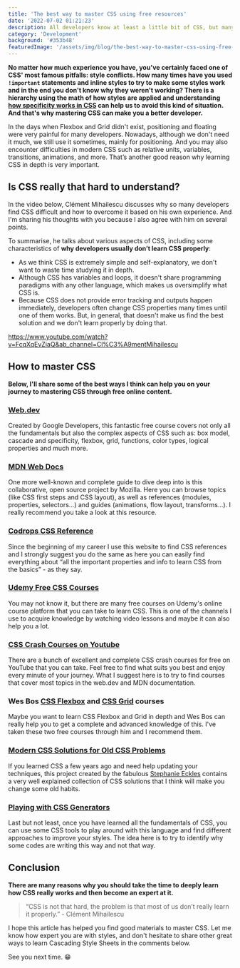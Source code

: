 ```yaml
---
title: 'The best way to master CSS using free resources'
date: '2022-07-02 01:21:23'
description: All developers know at least a little bit of CSS, but many of them spend so much time creating styles that they don't really understand how it works. Gaining knowledge of what the logic behind CSS is will help you understand things like box model, positioning and specificity, for example.
category: 'Development'
background: '#353b48'
featuredImage: '/assets/img/blog/the-best-way-to-master-css-using-free-resources.jpg'
---
```


**No matter how much experience you have, you've certainly faced one of CSS' most famous pitfalls: style conflicts. How many times have you used `!important` statements and inline styles to try to make some styles work and in the end you don't know why they weren't working? There is a hierarchy using the math of how styles are applied and understanding [how specificity works in CSS](https://developer.mozilla.org/en-US/docs/Web/CSS/Specificity) can help us to avoid this kind of situation. And that's why mastering CSS can make you a better developer.**

In the days when Flexbox and Grid didn't exist, positioning and floating were very painful for many developers. Nowadays, although we don't need it much, we still use it sometimes, mainly for positioning. And you may also encounter difficulties in modern CSS such as relative units, variables, transitions, animations, and more. That’s another good reason why learning CSS in depth is very important.

## Is CSS really that hard to understand?

In the video below, Clément Mihailescu discusses why so many developers find CSS difficult and how to overcome it based on his own experience. And I'm sharing his thoughts with you because I also agree with him on several points.

To summarise, he talks about various aspects of CSS, including some characteristics of **why developers usually don’t learn CSS properly**:

- As we think CSS is extremely simple and self-explanatory, we don't want to waste time studying it in depth.
- Although CSS has variables and loops, it doesn't share programming paradigms with any other language, which makes us oversimplify what CSS is.
- Because CSS does not provide error tracking and outputs happen immediately, developers often change CSS properties many times until one of them works. But, in general, that doesn't make us find the best solution and we don't learn properly by doing that.

https://www.youtube.com/watch?v=FcqXqEvZiaQ&ab_channel=Cl%C3%A9mentMihailescu

## How to master CSS

**Below, I'll share some of the best ways I think can help you on your journey to mastering CSS through free online content.**

### [Web.dev](https://web.dev/learn/css/)

Created by Google Developers, this fantastic free course covers not only all the fundamentals but also the complex aspects of CSS such as: box model, cascade and specificity, flexbox, grid, functions, color types, logical properties and much more.

### [MDN Web Docs](https://developer.mozilla.org/en-US/docs/Web/CSS)

One more well-known and complete guide to dive deep into is this collaborative, open source project by Mozilla. Here you can browse topics (like CSS first steps and CSS layout), as well as references (modules, properties, selectors…) and guides (animations, flow layout, transforms…). I really recommend you take a look at this resource.

### [Codrops CSS Reference](https://tympanus.net/codrops/css_reference/)

Since the beginning of my career I use this website to find CSS references and I strongly suggest you do the same as here you can easily find everything about “all the important properties and info to learn CSS from the basics” - as they say.

### [Udemy Free CSS Courses](https://www.udemy.com/courses/search/?price=price-free&q=css&sort=relevance&src=ukw)

You may not know it, but there are many free courses on Udemy's online course platform that you can take to learn CSS. This is one of the channels I use to acquire knowledge by watching video lessons and maybe it can also help you a lot.

### [CSS Crash Courses on Youtube](https://www.youtube.com/results?search_query=css+crash+course)

There are a bunch of excellent and complete CSS crash courses for free on YouTube that you can take. Feel free to find what suits you best and enjoy every minute of your journey. What I suggest here is to try to find courses that cover most topics in the web.dev and MDN documentation.

### Wes Bos [CSS Flexbox](https://cssgrid.io/) and [CSS Grid](https://flexbox.io/) courses

Maybe you want to learn CSS Flexbox and Grid in depth and Wes Bos can really help you to get a complete and advanced knowledge of this. I've taken these two free courses through him and I recommend them.

### [Modern CSS Solutions for Old CSS Problems](https://moderncss.dev/)

If you learned CSS a few years ago and need help updating your techniques, this project created by the fabulous [Stephanie Eckles](https://thinkdobecreate.com/) contains a very well explained collection of CSS solutions that I think will make you change some old habits.

### [Playing with CSS Generators](https://www.smashingmagazine.com/2021/03/css-generators/)

Last but not least, once you have learned all the fundamentals of CSS, you can use some CSS tools to play around with this language and find different approaches to improve your styles. The idea here is to try to identify why some codes are writing this way and not that way.

## Conclusion

**There are many reasons why you should take the time to deeply learn how CSS really works and then become an expert at it.**

> “CSS is not that hard, the problem is that most of us don’t really learn it properly.” - Clément Mihailescu

I hope this article has helped you find good materials to master CSS. Let me know how expert you are with styles, and don't hesitate to share other great ways to learn Cascading Style Sheets in the comments below.

See you next time. 😁
